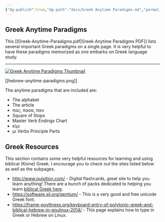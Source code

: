 ```yaml
---
{"dg-publish":true,"dg-path":"docs/Greek Anytime Paradigms.md","permalink":"/docs/greek-anytime-paradigms/","noteIcon":"","created":"","updated":""}
---
```



## Greek Anytime Paradigms

This [[Greek-Anytime-Paradigms.pdf|Greek Anytime Paradigms PDF]] lists several important Greek paradigms on a single page. It is very helpful to have these paradigms memorized as one embarks on Greek language study.

---

<a href="/pdf/Greek-Anytime-Paradigms.pdf"><img alt="Greek Anytime Paradigms Thumbnail" src="/img/greek-anytime-paradigms.png" />
</a>

[[hebrew-anytime-paradigms.png]]

The anytime paradigms that are included are:

- The alphabet
- The article
- πας, πασα, παν
- Square of Stops
- Master Verb Endings Chart
- εἰμι
- μι Verbs Principle Parts

## Greek Resources

This section contains some very helpful resources for learning and using biblical (Koine) Greek. I encourage you to check out the sites listed below as well as the subpages.

- http://www.quisition.com/ - Digital flashcards, great site to help you learn anything! There are a bunch of packs dedicated to helping you learn [biblical Greek here](https://quisition.com/library/?search=greek&sort=).
- https://software.sil.org/gentium/ - This is a very good and free unicode Greek font.
- https://frame-poythress.org/keyboard-entry-of-polytonic-greek-and-biblical-hebrew-in-gnulinux-2014/ - This page explains how to type in Greek or Hebrew on Linux.
